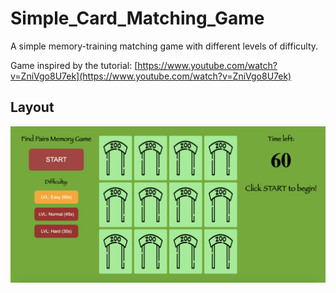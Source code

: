 # Simple_Card_Matching_Game
A simple memory-training matching game with different levels of difficulty.

Game inspired by the tutorial:
[https://www.youtube.com/watch?v=ZniVgo8U7ek](https://www.youtube.com/watch?v=ZniVgo8U7ek)

## Layout
![Image of Layout](matching_game/img/Layout.png)
